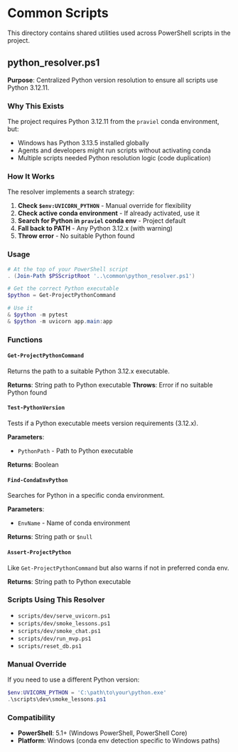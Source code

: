 # Common Scripts

This directory contains shared utilities used across PowerShell scripts in the project.

## python_resolver.ps1

**Purpose**: Centralized Python version resolution to ensure all scripts use Python 3.12.11.

### Why This Exists

The project requires Python 3.12.11 from the `praviel` conda environment, but:
- Windows has Python 3.13.5 installed globally
- Agents and developers might run scripts without activating conda
- Multiple scripts needed Python resolution logic (code duplication)

### How It Works

The resolver implements a search strategy:

1. **Check `$env:UVICORN_PYTHON`** - Manual override for flexibility
2. **Check active conda environment** - If already activated, use it
3. **Search for Python in `praviel` conda env** - Project default
4. **Fall back to PATH** - Any Python 3.12.x (with warning)
5. **Throw error** - No suitable Python found

### Usage

```powershell
# At the top of your PowerShell script
. (Join-Path $PSScriptRoot '..\common\python_resolver.ps1')

# Get the correct Python executable
$python = Get-ProjectPythonCommand

# Use it
& $python -m pytest
& $python -m uvicorn app.main:app
```

### Functions

#### `Get-ProjectPythonCommand`

Returns the path to a suitable Python 3.12.x executable.

**Returns**: String path to Python executable
**Throws**: Error if no suitable Python found

#### `Test-PythonVersion`

Tests if a Python executable meets version requirements (3.12.x).

**Parameters**:
- `PythonPath` - Path to Python executable

**Returns**: Boolean

#### `Find-CondaEnvPython`

Searches for Python in a specific conda environment.

**Parameters**:
- `EnvName` - Name of conda environment

**Returns**: String path or `$null`

#### `Assert-ProjectPython`

Like `Get-ProjectPythonCommand` but also warns if not in preferred conda env.

**Returns**: String path to Python executable

### Scripts Using This Resolver

- `scripts/dev/serve_uvicorn.ps1`
- `scripts/dev/smoke_lessons.ps1`
- `scripts/dev/smoke_chat.ps1`
- `scripts/dev/run_mvp.ps1`
- `scripts/reset_db.ps1`

### Manual Override

If you need to use a different Python version:

```powershell
$env:UVICORN_PYTHON = 'C:\path\to\your\python.exe'
.\scripts\dev\smoke_lessons.ps1
```

### Compatibility

- **PowerShell**: 5.1+ (Windows PowerShell, PowerShell Core)
- **Platform**: Windows (conda env detection specific to Windows paths)
